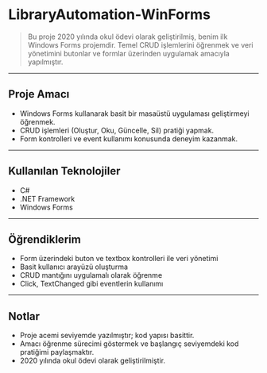 # LibraryAutomation-WinForms

> Bu proje 2020 yılında okul ödevi olarak geliştirilmiş, benim ilk Windows Forms projemdir. Temel CRUD işlemlerini öğrenmek ve veri yönetimini butonlar ve formlar üzerinden uygulamak amacıyla yapılmıştır.

---

## Proje Amacı
- Windows Forms kullanarak basit bir masaüstü uygulaması geliştirmeyi öğrenmek.
- CRUD işlemleri (Oluştur, Oku, Güncelle, Sil) pratiği yapmak.
- Form kontrolleri ve event kullanımı konusunda deneyim kazanmak.

---

## Kullanılan Teknolojiler
- C#  
- .NET Framework  
- Windows Forms

---

## Öğrendiklerim
- Form üzerindeki buton ve textbox kontrolleri ile veri yönetimi
- Basit kullanıcı arayüzü oluşturma
- CRUD mantığını uygulamalı olarak öğrenme
- Click, TextChanged gibi eventlerin kullanımı

---

## Notlar
- Proje acemi seviyemde yazılmıştır; kod yapısı basittir.
- Amacı öğrenme sürecimi göstermek ve başlangıç seviyemdeki kod pratiğimi paylaşmaktır.
- 2020 yılında okul ödevi olarak geliştirilmiştir.
